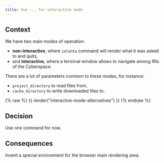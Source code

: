 ```yaml
---
title: Use ... for interactive mode
---
```


## Context

We have two main modes of operation:

* **non-interactive**, where `iolanta` command will render what it was asked to and quits,
* and **interactive**, where a terminal window allows to navigate among IRIs of the Cyberspace.

There are a lot of parameters common to these modes, for instance:

* `project_directory` to read files from,
* `cache_directory` to write downloaded files to.

{% raw %}
{{ render("interactive-mode-alternatives") }}
{% endraw %}

## Decision

Use one command for now.

## Consequences

Invent a special environment for the browser main rendering area.
